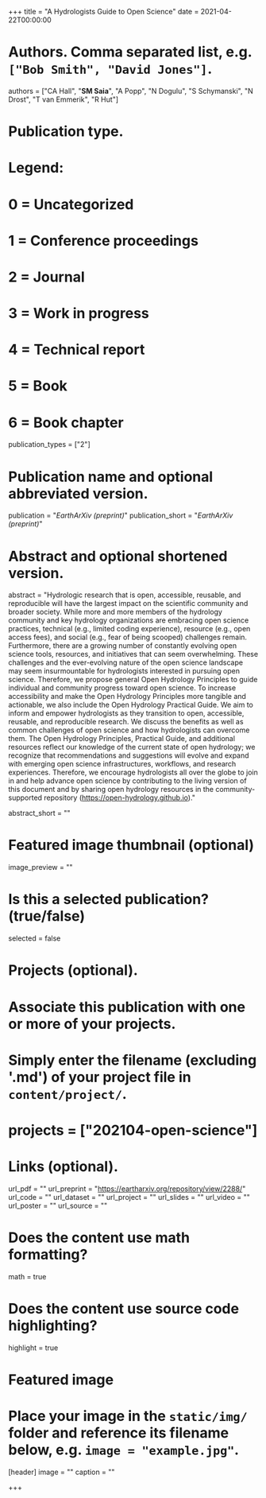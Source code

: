 +++
title = "A Hydrologists Guide to Open Science"
date = 2021-04-22T00:00:00

# Authors. Comma separated list, e.g. `["Bob Smith", "David Jones"]`.
authors = ["CA Hall", "**SM Saia**", "A Popp", "N Dogulu", "S Schymanski", "N Drost", "T van Emmerik", "R Hut"]

# Publication type.
# Legend:
# 0 = Uncategorized
# 1 = Conference proceedings
# 2 = Journal
# 3 = Work in progress
# 4 = Technical report
# 5 = Book
# 6 = Book chapter
publication_types = ["2"]

# Publication name and optional abbreviated version.
publication = "*EarthArXiv (preprint)*"
publication_short = "*EarthArXiv (preprint)*"

# Abstract and optional shortened version.
abstract = "Hydrologic research that is open, accessible, reusable, and reproducible will have the largest impact on the scientific community and broader society. While more and more members of the hydrology community and key hydrology organizations are embracing open science practices, technical (e.g., limited coding experience), resource (e.g., open access fees), and social (e.g., fear of being scooped) challenges remain. Furthermore, there are a growing number of constantly evolving open science tools, resources, and initiatives that can seem overwhelming. These challenges and the ever-evolving nature of the open science landscape may seem insurmountable for hydrologists interested in pursuing open science. Therefore, we propose general Open Hydrology Principles to guide individual and community progress toward open science. To increase accessibility and make the Open Hydrology Principles more tangible and actionable, we also include the Open Hydrology Practical Guide. We aim to inform and empower hydrologists as they transition to open, accessible, reusable, and reproducible research. We discuss the benefits as well as common challenges of open science and how hydrologists can overcome them. The Open Hydrology Principles, Practical Guide, and additional resources reflect our knowledge of the current state of open hydrology; we recognize that recommendations and suggestions will evolve and expand with emerging open science infrastructures, workflows, and research experiences. Therefore, we encourage hydrologists all over the globe to join in and help advance open science by contributing to the living version of this document and by sharing open hydrology resources in the community-supported repository (https://open-hydrology.github.io)."

abstract_short = ""

# Featured image thumbnail (optional)
image_preview = ""

# Is this a selected publication? (true/false)
selected = false

# Projects (optional).
#   Associate this publication with one or more of your projects.
#   Simply enter the filename (excluding '.md') of your project file in `content/project/`.
# projects = ["202104-open-science"]

# Links (optional).
url_pdf = ""
url_preprint = "https://eartharxiv.org/repository/view/2288/"
url_code = ""
url_dataset = ""
url_project = ""
url_slides = ""
url_video = ""
url_poster = ""
url_source = ""

# Does the content use math formatting?
math = true

# Does the content use source code highlighting?
highlight = true

# Featured image
# Place your image in the `static/img/` folder and reference its filename below, e.g. `image = "example.jpg"`.
[header]
image = ""
caption = ""

+++